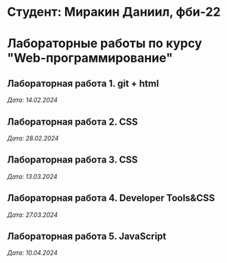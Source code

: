 # Студент: Миракин Даниил, фби-22

# Лабораторные работы по курсу "Web-программирование"

## Лабораторная работа 1. git + html

*Дата: 14.02.2024* 

## Лабораторная работа 2. CSS

*Дата: 28.02.2024* 

## Лабораторная работа 3. CSS

*Дата: 13.03.2024* 

## Лабораторная работа 4. Developer Tools&CSS

*Дата: 27.03.2024* 

## Лабораторная работа 5. JavaScript

*Дата: 10.04.2024* 